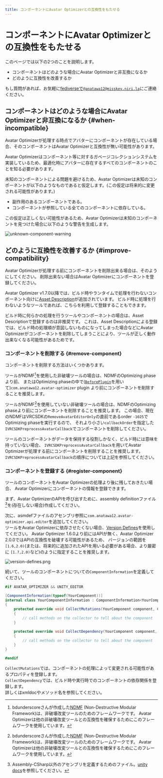 ```yaml
---
title: コンポーネントにAvatar Optimizerとの互換性をもたせる
---
```


# コンポーネントにAvatar Optimizerとの互換性をもたせる

このページでは以下の2つのことを説明します。

- コンポーネントはどのような場合にAvatar Optimizerと非互換になるか
- どのように互換性を改善するか

もし質問があれば、お気軽に[fediverseで`@anatawa12@misskey.niri.la`][fediverse]にご連絡ください。

## コンポーネントはどのような場合にAvatar Optimizerと非互換になるか {#when-incompatible}

Avatar Optimizerが処理する時点でアバターにコンポーネントが存在している場合、そのコンポーネントはAvatar Optimizerと互換性が無い可能性があります。

Avatar Optimizerはコンポーネント等に対するガベージコレクションシステムを実装しているため、最適化時にアバターに存在するすべてのコンポーネントのことを知る必要があります。

未知のコンポーネントによる問題を避けるため、Avatar Optimizerは未知のコンポーネントが以下のようなものであると仮定します。(この仮定は将来的に変更される可能性があります。)
- 副作用のあるコンポーネントである。
- コンポーネントが参照している全てのコンポーネントに依存している。

この仮定は正しくない可能性があるため、Avatar Optimizerは未知のコンポーネントを見つけた場合に以下のような警告を生成します。

![unknown-component-warning](unknown-component-warning.png)

## どのように互換性を改善するか {#improve-compatibility}

Avatar Optimizerが処理する前にコンポーネントを削除出来る場合は、そのようにしてください。
削除出来ない場合はAvatar Optimizerにコンポーネントを登録してください。

Avatar Optimizer v1.7.0以降では、ビルド時やランタイムで処理を行わないコンポーネント向けに[Asset Description]が追加されています。
ビルド時に処理を行わないようなツールであれば、こちらを利用して登録することもできます。

ビルド時に何らかの処理を行うツールやコンポーネントの場合は、Asset Descriptionで登録するのは非推奨です。
これは、Asset Descriptionによる登録では、ビルド時の処理順が意図しないものになってしまった場合などにAvatar Optimizerがコンポーネントを削除してしまうことにより、ツールが正しく動作出来なくなる可能性があるためです。

[Asset Description]: ../asset-description

### コンポーネントを削除する {#remove-component}

コンポーネントを削除する方法はいくつかあります。

ツールがNDMF[^NDMF]を使用した非破壊ツールの場合は、NDMFのOptimizing phaseより前、
またはOptimizing phaseの中で([`BeforePlugin`][ndmf-BeforePlugin]を用いて)`com.anatawa12.avatar-optimizer` plugin
より前にコンポーネントを削除することを推奨します。

ツールがNDMF[^NDMF]を使用していない非破壊ツールの場合は、NDMFのOptimizing phaseより前にコンポーネントを削除することを推奨します。
この場合、現在のNDMFはVRCSDKの`RemoveAvatarEditorOnly`の直前であるorder `-1025`でOptimizing phaseを実行するので、
それより小さい`callbackOrder`を指定した`IVRCSDKPreprocessAvatarCallback`でコンポーネントを削除してください。

ツールのコンポーネントがデータを保持する役割しかなく、ビルド時には意味を持っていない場合、
`IVRCSDKPreprocessAvatarCallback`を用いてAvatar Optimizerが処理する前にコンポーネントを削除することを推奨します。
`IVRCSDKPreprocessAvatarCallback`の順序については上記を参照してください。

### コンポーネントを登録する {#register-component}

ツールのコンポーネントをAvatar Optimizerの処理より後に残しておきたい場合、
Avatar Optimizerにコンポーネントの情報を登録できます。

まず、Avatar OptimizerのAPIを呼び出すために、assembly definitionファイル[^asmdef]を(存在しない場合)作成してください。

次に、asmdefファイルのアセンブリ参照に`com.anatawa12.avatar-optimizer.api.editor`を追加してください。\
ツールをAvatar Optimizerに依存させたくない場合、[Version Defines]を使用してください。
Avatar Optimizer 1.6.0より前にはAPIが無く、Avatar Optimizer 2.0.0ではAPIの互換性を破壊する可能性があるため、
バージョンの範囲を`[1.6,2.0)`(または、将来的に追加されたAPIを用いる必要がある場合、より厳密に `[1.7,2.0)`など)のように指定することを推奨します。

![version-defines.png](version-defines.png)

続いて、ツールのコンポーネントについての`ComponentInformation`を定義してください。

```csharp
#if AVATAR_OPTIMIZER && UNITY_EDITOR

[ComponentInformation(typeof(YourComponent))]
internal class YourComponentInformation : ComponentInformation<YourComponent>
{
    protected override void CollectMutations(YourComponent component, ComponentMutationsCollector collector)
    {
        // call methods on the collector to tell about the component
    }

    protected override void CollectDependency(YourComponent component, ComponentDependencyCollector collector)
    {
        // call methods on the collector to tell about the component
    }
}

#endif
```

`CollectMutations`では、コンポーネントの処理によって変更される可能性があるプロパティを登録します。\
`CollectDependency`では、ビルド時や実行時でのコンポーネントの依存関係を登録します。\
詳しくはxmldocやメソッド名を参照してください。

[fediverse]: https://misskey.niri.la/@anatawa12
[ndmf-BeforePlugin]: https://ndmf.nadena.dev/api/nadena.dev.ndmf.fluent.Sequence.html#nadena_dev_ndmf_fluent_Sequence_BeforePlugin_System_String_System_String_System_Int32_
[register-component]: #register-component

[^asmdef]: Assembly-CSharp以外のアセンブリを定義するためのファイル。[unity docs](https://docs.unity3d.com/2019.4/Documentation/Manual/ScriptCompilationAssemblyDefinitionFiles.html)を参照してください。
[^NDMF]: bdunderscoreさんが作成した[NDMF] (Non-Destructive Modular Framework)は、非破壊改変ツールのためのフレームワークです。
Avatar Optimizerは他の非破壊改変ツールとの互換性を確保するためにこのフレームワークを使用しています。

[NDMF]: https://ndmf.nadena.dev/
[modular-avatar]: https://modular-avatar.nadena.dev/
[Version Defines]: https://docs.unity3d.com/2019.4/Documentation/Manual/ScriptCompilationAssemblyDefinitionFiles.html#define-symbols
